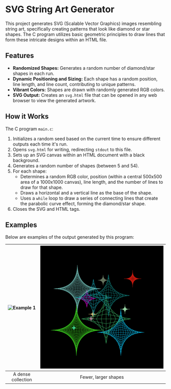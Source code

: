 # SVG String Art Generator

This project generates SVG (Scalable Vector Graphics) images resembling string art, specifically creating patterns that look like diamond or star shapes. The C program utilizes basic geometric principles to draw lines that form these intricate designs within an HTML file.

## Features

* **Randomized Shapes:** Generates a random number of diamond/star shapes in each run.
* **Dynamic Positioning and Sizing:** Each shape has a random position, line length, and line count, contributing to unique patterns.
* **Vibrant Colors:** Shapes are drawn with randomly generated RGB colors.
* **SVG Output:** Creates an `svg.html` file that can be opened in any web browser to view the generated artwork.

## How it Works

The C program `main.c`:

1.  Initializes a random seed based on the current time to ensure different outputs each time it's run.
2.  Opens `svg.html` for writing, redirecting `stdout` to this file.
3.  Sets up an SVG canvas within an HTML document with a black background.
4.  Generates a random number of shapes (between 5 and 54).
5.  For each shape:
    * Determines a random RGB color, position (within a central 500x500 area of a 1000x1000 canvas), line length, and the number of lines to draw for that shape.
    * Draws a horizontal and a vertical line as the base of the shape.
    * Uses a `while` loop to draw a series of connecting lines that create the parabolic curve effect, forming the diamond/star shape.
6.  Closes the SVG and HTML tags.

## Examples

Below are examples of the output generated by this program:

| ![Example 1](diamond_shapes1.jpg) | ![Example 2](diamond_shapes2.png) |
| :---------------------------------: | :---------------------------------: |
|           A dense collection          |          Fewer, larger shapes         |